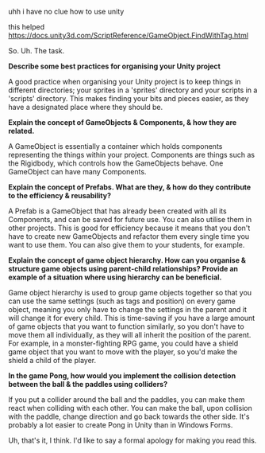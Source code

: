 uhh i have no clue how to use unity

this helped https://docs.unity3d.com/ScriptReference/GameObject.FindWithTag.html

So. Uh. The task.

<b>Describe some best practices for organising your Unity project</b>

A good practice when organising your Unity project is to keep things in different directories; your sprites in a 'sprites' directory and your scripts in a 'scripts' directory. This makes finding your bits and pieces easier, as they have a designated place where they should be.

<b>Explain the concept of GameObjects & Components, & how they are related.</b>

A GameObject is essentially a container which holds components representing the things within your project. Components are things such as the Rigidbody, which controls how the GameObjects behave. One GameObject can have many Components.

<b>Explain the concept of Prefabs. What are they, & how do they contribute to the efficiency & reusability?</b>

A Prefab is a GameObject that has already been created with all its Components, and can be saved for future use. You can also utilise them in other projects. This is good for efficiency because it means that you don't have to create new GameObjects and refactor them every single time you want to use them. You can also give them to your students, for example. 

<b>Explain the concept of game object hierarchy. How can you organise & structure game objects using parent-child relationships? Provide an example of a situation where using hierarchy can be beneficial.</b>

Game object hierarchy is used to group game objects together so that you can use the same settings (such as tags and position) on every game object, meaning you only have to change the settings in the parent and it will change it for every child.
This is time-saving if you have a large amount of game objects that you want to function similarly, so you don't have to move them all individually, as they will all inherit the position of the parent. For example, in a monster-fighting RPG game, you could have a shield game object that you want to move with the player, so you'd make the shield a child of the player.

<b>In the game Pong, how would you implement the collision detection between the ball & the paddles using colliders?</b>

If you put a collider around the ball and the paddles, you can make them react when colliding with each other. You can make the ball, upon collision with the paddle, change direction and go back towards the other side. It's probably a lot easier to create Pong in Unity than in Windows Forms.

Uh, that's it, I think. I'd like to say a formal apology for making you read this.
